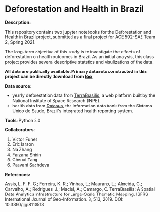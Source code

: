 # Deforestation and Health in Brazil

**Description:** 

This repository contains two jupyter notebooks for the Deforestation and Health in Brazil project, submitted as a final project for ACE 592-SAE Team 2, Spring 2021. 

The long-term objective of this study is to investigate the effects of deforestation on health outcomes in Brazil. As an initial analysis, this class project provides several descriptive statstics and visulizations of the data. 

**All data are publically available. Primary datasets constructed in this project can be directly download from [Box](https://uofi.box.com/v/deforestation)**

**Data source:** 
- yearly deforestation data from [TerraBrasilis](http://terrabrasilis.dpi.inpe.br/), a web platform built by the National Institute of Space Research (INPE). 
- health data from [Datasus](http://datasus1.saude.gov.br/), the information data bank from the Sistema Unico de Saude, Brazil's integrated health reporting system.  

**Tools**: Python 3.0

**Collaborators**:
1. Victor Funes
2. Eric larson
3. Na Zhang
4. Farzana Shirin
5. Chenxi Tang
6. Paavani Sachdeva

**References:**

Assis, L. F. F. G.; Ferreira, K. R.; Vinhas, L.; Maurano, L.; Almeida, C.; Carvalho, A.; Rodrigues, J.; Maciel, A.; Camargo, C. TerraBrasilis: A Spatial Data Analytics Infrastructure for Large-Scale Thematic Mapping. ISPRS International Journal of Geo-Information. 8, 513, 2019. DOI: 10.3390/ijgi8110513
